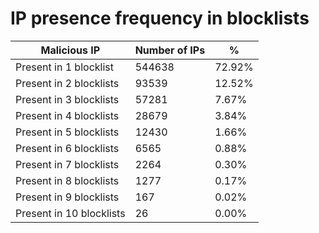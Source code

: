 # IP presence frequency in blocklists
| Malicious IP | Number of IPs | % |
|----|----|----|
| Present in 1 blocklist | 544638 | 72.92% |
| Present in 2 blocklists | 93539 | 12.52% |
| Present in 3 blocklists | 57281 | 7.67% |
| Present in 4 blocklists | 28679 | 3.84% |
| Present in 5 blocklists | 12430 | 1.66% |
| Present in 6 blocklists | 6565 | 0.88% |
| Present in 7 blocklists | 2264 | 0.30% |
| Present in 8 blocklists | 1277 | 0.17% |
| Present in 9 blocklists | 167 | 0.02% |
| Present in 10 blocklists | 26 | 0.00% |
